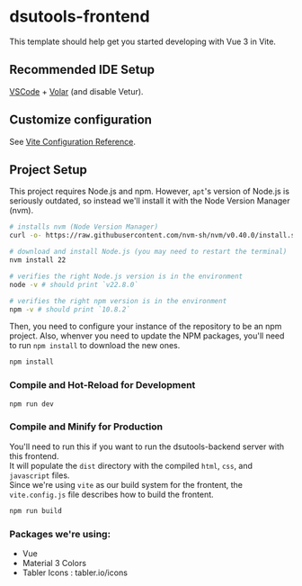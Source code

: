 # dsutools-frontend

This template should help get you started developing with Vue 3 in Vite.

## Recommended IDE Setup

[VSCode](https://code.visualstudio.com/) + [Volar](https://marketplace.visualstudio.com/items?itemName=Vue.volar) (and disable Vetur).

## Customize configuration

See [Vite Configuration Reference](https://vitejs.dev/config/).

## Project Setup

This project requires Node.js and npm. However, `apt`'s version of Node.js is seriously outdated, so instead we'll install it with the Node Version Manager (nvm).

```sh
# installs nvm (Node Version Manager)
curl -o- https://raw.githubusercontent.com/nvm-sh/nvm/v0.40.0/install.sh | bash

# download and install Node.js (you may need to restart the terminal)
nvm install 22

# verifies the right Node.js version is in the environment
node -v # should print `v22.8.0`

# verifies the right npm version is in the environment
npm -v # should print `10.8.2`
```

Then, you need to configure your instance of the repository to be an npm project. Also, whenver you need to update the NPM packages, you'll need to run `npm install` to download the new ones.
```sh
npm install
```

### Compile and Hot-Reload for Development

```sh
npm run dev
```

### Compile and Minify for Production
You'll need to run this if you want to run the dsutools-backend server with this frontend.\
It will populate the `dist` directory with the compiled `html`, `css`, and `javascript` files.\
Since we're using `vite` as our build system for the frontent, the `vite.config.js` file describes how to build the frontent.
```sh
npm run build
```

### Packages we're using:
- Vue
- Material 3 Colors
- Tabler Icons : tabler.io/icons
